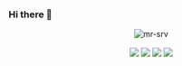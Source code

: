 ### Hi there 👋

<p align="center"><img align="center" src="https://github-readme-streak-stats.herokuapp.com/?user=mr-srv&" alt="mr-srv" /></p>

<p align="center">

<img align="center"  src="https://img.shields.io/badge/HTML5-E34F26.svg?style=for-the-badge&logo=HTML5&logoColor=white" />

<img align="center"  src="https://img.shields.io/badge/react-%2320232a.svg?style=for-the-badge&logo=react&logoColor=%2361DAFB" />

<img align="center"  src="https://img.shields.io/badge/Adobe%20Photoshop-31A8FF.svg?style=for-the-badge&logo=Adobe-Photoshop&logoColor=white" />

<img align="center"  src ="[https://img.shields.io/badge/Canva-%2300C4CC.svg?style=for-the-badge&logo=Canva&logoColor=white](https://img.shields.io/badge/Figma-F24E1E.svg?style=for-the-badge&logo=Figma&logoColor=white)"/>

</p>
